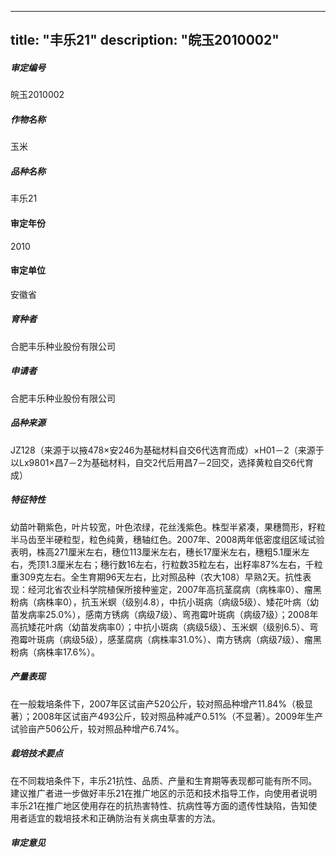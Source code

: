 
---
title: "丰乐21"
description: "皖玉2010002"
---
##### 审定编号 
皖玉2010002

##### 作物名称
玉米

##### 品种名称
丰乐21

#### 审定年份
2010	

#### 审定单位
安徽省

##### 育种者
合肥丰乐种业股份有限公司

##### 申请者
合肥丰乐种业股份有限公司

##### 品种来源
JZ128（来源于以掖478×安246为基础材料自交6代选育而成）×H01－2（来源于以Lx9801×昌7－2为基础材料，自交2代后用昌7－2回交，选择黄粒自交6代育成）

##### 特征特性
幼苗叶鞘紫色，叶片较宽，叶色浓绿，花丝浅紫色。株型半紧凑，果穗筒形，籽粒半马齿至半硬粒型，粒色纯黄，穗轴红色。2007年、2008两年低密度组区域试验表明，株高271厘米左右，穗位113厘米左右，穗长17厘米左右，穗粗5.1厘米左右，秃顶1.3厘米左右；穗行数16左右，行粒数35粒左右，出籽率87%左右，千粒重309克左右。全生育期96天左右，比对照品种（农大108）早熟2天。抗性表现：经河北省农业科学院植保所接种鉴定，2007年高抗茎腐病（病株率0）、瘤黑粉病（病株率0），抗玉米螟（级别4.8），中抗小斑病（病级5级）、矮花叶病（幼苗发病率25.0%），感南方锈病（病级7级）、弯孢霉叶斑病（病级7级）；2008年高抗矮花叶病（幼苗发病率0）；中抗小斑病（病级5级）、玉米螟（级别6.5）、弯孢霉叶斑病（病级5级），感茎腐病（病株率31.0%）、南方锈病（病级7级）、瘤黑粉病（病株率17.6%）。

##### 产量表现
在一般栽培条件下，2007年区试亩产520公斤，较对照品种增产11.84%（极显著）；2008年区试亩产493公斤，较对照品种减产0.51%（不显著）。2009年生产试验亩产506公斤，较对照品种增产6.74%。

##### 栽培技术要点
在不同栽培条件下，丰乐21抗性、品质、产量和生育期等表现都可能有所不同。建议推广者进一步做好丰乐21在推广地区的示范和技术指导工作，向使用者说明丰乐21在推广地区使用存在的抗热害特性、抗病性等方面的遗传性缺陷，告知使用者适宜的栽培技术和正确防治有关病虫草害的方法。

##### 审定意见



